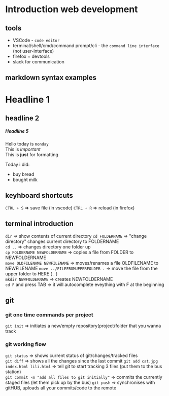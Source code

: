 # Introduction web development

## tools
- VSCode - `code editor` 
- terminal/shell/cmd/command prompt/cli - the `command line interface` (not user-interface)
- firefox + devtools
- slack for communication


## markdown syntax examples

# Headline 1
## headline 2
##### Headline 5


Hello today is `monday`  
This is *important*  
This is **just** for formatting

Today i did:
- buy bread
- bought milk


## keyhboard shortcuts

`CTRL + S` => save file (in vscode)
`CTRL + R` => reload (in firefox)


## terminal introduction
`dir`  => show contents of current directory
`cd FOLDERNAME` => "change directory" changes current directory to FOLDERNAME  
`cd ..` => changes directory one folder up  
`cp FOLDERNAME NEWFOLDERNAME` => copies a file from FOLDER to NEWFOLDERNAME  
`move OLDFILENAME NEWFILENAME` => moves/renames a file OLDFILENAME to NEWFILENAME
`move ../FILEFROMUPPERFOLDER .` => move the file from the upper folder to HERE ( . )  
`mkdir NEWFOLDERNAME` => creates NEWFOLDERNAME  
`cd F` and press TAB => it will autocomplete eveything with F at the beginning


## git

### git one time commands per project
`git init` => initiates a new/empty repository(project/folder that you wanna track

### git working flow
`git status` => shows current status of git/changes/tracked files  
`git diff` => shows all the changes since the last commit
`git add cat.jpg index.html lili.html` => tell git to start tracking 3 files (put them to the bus station)  
`git commit -m "add all files to git initially"` => commits the currently staged files (let them pick up by the bus)
`git push` => synchronises with gitHUB, uploads all your commits/code to the remote